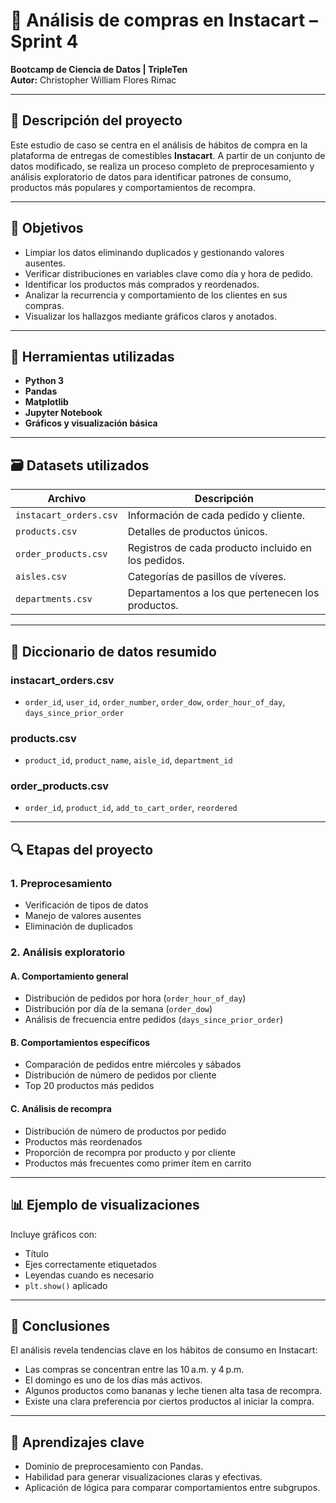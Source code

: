 # 🛒 Análisis de compras en Instacart – Sprint 4

**Bootcamp de Ciencia de Datos | TripleTen**  
**Autor:** Christopher William Flores Rimac

---

## 📌 Descripción del proyecto

Este estudio de caso se centra en el análisis de hábitos de compra en la plataforma de entregas de comestibles **Instacart**. A partir de un conjunto de datos modificado, se realiza un proceso completo de preprocesamiento y análisis exploratorio de datos para identificar patrones de consumo, productos más populares y comportamientos de recompra.

---

## 🎯 Objetivos

- Limpiar los datos eliminando duplicados y gestionando valores ausentes.
- Verificar distribuciones en variables clave como día y hora de pedido.
- Identificar los productos más comprados y reordenados.
- Analizar la recurrencia y comportamiento de los clientes en sus compras.
- Visualizar los hallazgos mediante gráficos claros y anotados.

---

## 🧰 Herramientas utilizadas

- **Python 3**
- **Pandas**
- **Matplotlib**
- **Jupyter Notebook**
- **Gráficos y visualización básica**

---

## 🗃️ Datasets utilizados

| Archivo | Descripción |
|--------|-------------|
| `instacart_orders.csv` | Información de cada pedido y cliente. |
| `products.csv` | Detalles de productos únicos. |
| `order_products.csv` | Registros de cada producto incluido en los pedidos. |
| `aisles.csv` | Categorías de pasillos de víveres. |
| `departments.csv` | Departamentos a los que pertenecen los productos. |

---

## 📑 Diccionario de datos resumido

### instacart_orders.csv

- `order_id`, `user_id`, `order_number`, `order_dow`, `order_hour_of_day`, `days_since_prior_order`

### products.csv

- `product_id`, `product_name`, `aisle_id`, `department_id`

### order_products.csv

- `order_id`, `product_id`, `add_to_cart_order`, `reordered`

---

## 🔍 Etapas del proyecto

### 1. Preprocesamiento

- Verificación de tipos de datos
- Manejo de valores ausentes
- Eliminación de duplicados

### 2. Análisis exploratorio

#### A. Comportamiento general

- Distribución de pedidos por hora (`order_hour_of_day`)
- Distribución por día de la semana (`order_dow`)
- Análisis de frecuencia entre pedidos (`days_since_prior_order`)

#### B. Comportamientos específicos

- Comparación de pedidos entre miércoles y sábados
- Distribución de número de pedidos por cliente
- Top 20 productos más pedidos

#### C. Análisis de recompra

- Distribución de número de productos por pedido
- Productos más reordenados
- Proporción de recompra por producto y por cliente
- Productos más frecuentes como primer ítem en carrito

---

## 📊 Ejemplo de visualizaciones

Incluye gráficos con:

- Título
- Ejes correctamente etiquetados
- Leyendas cuando es necesario
- `plt.show()` aplicado

---

## 📌 Conclusiones

El análisis revela tendencias clave en los hábitos de consumo en Instacart:

- Las compras se concentran entre las 10 a.m. y 4 p.m.
- El domingo es uno de los días más activos.
- Algunos productos como bananas y leche tienen alta tasa de recompra.
- Existe una clara preferencia por ciertos productos al iniciar la compra.

---

## 🧠 Aprendizajes clave

- Dominio de preprocesamiento con Pandas.
- Habilidad para generar visualizaciones claras y efectivas.
- Aplicación de lógica para comparar comportamientos entre subgrupos.
